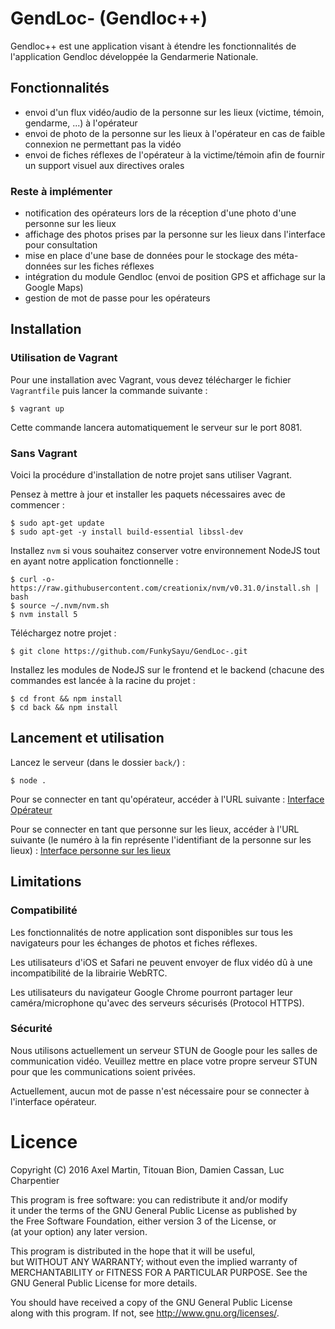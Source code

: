 # GendLoc- (Gendloc++)

Gendloc++ est une application visant à étendre les fonctionnalités
de l'application Gendloc développée la Gendarmerie Nationale.

## Fonctionnalités

- envoi d'un flux vidéo/audio de la personne sur les lieux (victime, témoin, gendarme, ...) à l'opérateur
- envoi de photo de la personne sur les lieux à l'opérateur en cas de faible connexion ne permettant pas la vidéo
- envoi de fiches réflexes de l'opérateur à la victime/témoin afin de fournir un support visuel aux directives orales

### Reste à implémenter

- notification des opérateurs lors de la réception d'une photo d'une personne sur les lieux
- affichage des photos prises par la personne sur les lieux dans l'interface pour consultation
- mise en place d'une base de données pour le stockage des méta-données sur les fiches réflexes
- intégration du module Gendloc (envoi de position GPS et affichage sur la Google Maps)
- gestion de mot de passe pour les opérateurs

## Installation

### Utilisation de Vagrant

Pour une installation avec Vagrant, vous devez télécharger le fichier `Vagrantfile` puis lancer la commande suivante :
  
    $ vagrant up
  
Cette commande lancera automatiquement le serveur sur le port 8081.
  
### Sans Vagrant

Voici la procédure d'installation de notre projet sans utiliser Vagrant.

Pensez à mettre à jour et installer les paquets nécessaires avec de commencer :

    $ sudo apt-get update
    $ sudo apt-get -y install build-essential libssl-dev
  
Installez `nvm` si vous souhaitez conserver votre environnement NodeJS tout en ayant notre application fonctionnelle :

    $ curl -o- https://raw.githubusercontent.com/creationix/nvm/v0.31.0/install.sh | bash
    $ source ~/.nvm/nvm.sh
    $ nvm install 5

Téléchargez notre projet :

    $ git clone https://github.com/FunkySayu/GendLoc-.git

Installez les modules de NodeJS sur le frontend et le backend (chacune des commandes est lancée à la racine du projet :

    $ cd front && npm install
    $ cd back && npm install

## Lancement et utilisation

Lancez le serveur (dans le dossier `back/`) :

    $ node .
  
Pour se connecter en tant qu'opérateur, accéder à l'URL suivante : [Interface Opérateur](http://localhost:8081/ "Adresse de l'interface opérateur")

Pour se connecter en tant que personne sur les lieux, accéder à l'URL suivante (le numéro à la fin représente l'identifiant de la personne sur les lieux) : [Interface personne sur les lieux](http://localhost:8081/app/#/client/0612457889 "Adresse de l'interface personne sur les lieux avec numéro factice")

## Limitations

### Compatibilité

Les fonctionnalités de notre application sont disponibles sur tous les navigateurs pour les échanges de photos et fiches réflexes.

Les utilisateurs d'iOS et Safari ne peuvent envoyer de flux vidéo dû à une incompatibilité de la librairie WebRTC.

Les utilisateurs du navigateur Google Chrome pourront partager leur caméra/microphone qu'avec des serveurs sécurisés (Protocol HTTPS).

### Sécurité

Nous utilisons actuellement un serveur STUN de Google pour les salles de communication vidéo. Veuillez mettre en place votre propre serveur STUN pour que les communications soient privées.

Actuellement, aucun mot de passe n'est nécessaire pour se connecter à l'interface opérateur.

# Licence

Copyright (C) 2016 Axel Martin, Titouan Bion, Damien Cassan, Luc Charpentier

This program is free software: you can redistribute it and/or modify  
it under the terms of the GNU General Public License as published by  
the Free Software Foundation, either version 3 of the License, or  
(at your option) any later version.  

This program is distributed in the hope that it will be useful,  
but WITHOUT ANY WARRANTY; without even the implied warranty of  
MERCHANTABILITY or FITNESS FOR A PARTICULAR PURPOSE.  See the  
GNU General Public License for more details.  

You should have received a copy of the GNU General Public License  
along with this program.  If not, see <http://www.gnu.org/licenses/>.  


